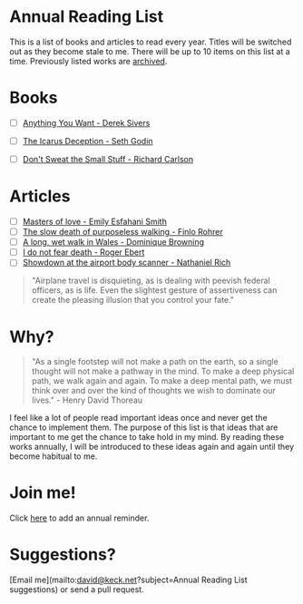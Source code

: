 Annual Reading List
===================

This is a list of books and articles to read every year. Titles will be switched out as they become stale to me. There will be up to 10 items on this list at a time. Previously listed works are [archived](/ARCHIVE.md).

Books
=====
- [ ] [Anything You Want - Derek Sivers](http://sivers.org/a)
- [ ] [The Icarus Deception - Seth Godin](http://www.sethgodin.com/sg/books.asp)
- [ ] [Don't Sweat the Small Stuff - Richard Carlson](http://dontsweat.com)


Articles
========
- [ ] [Masters of love - Emily Esfahani Smith](http://www.theatlantic.com/health/archive/2014/06/happily-ever-after/372573/)
- [ ] [The slow death of purposeless walking - Finlo Rohrer](http://www.bbc.com/news/magazine-27186709)
- [ ] [A long, wet walk in Wales - Dominique Browning](http://www.nytimes.com/2013/05/26/travel/slow-travel-walking-in-wales.html)
- [ ] [I do not fear death - Roger Ebert](http://www.salon.com/2011/09/15/roger_ebert/)
- [ ] [Showdown at the airport body scanner - Nathaniel Rich](http://opinionator.blogs.nytimes.com/2013/05/25/showdown-at-the-airport-body-scanner/?_r=0)

> "Airplane travel is disquieting, as is dealing with peevish federal officers, as is life. Even the slightest gesture of assertiveness can create the pleasing illusion that you control your fate."

Why?
====

> "As a single footstep will not make a path on the earth, so a single thought will not make a pathway in the mind. To make a deep physical path, we walk again and again. To make a deep mental path, we must think over and over the kind of thoughts we wish to dominate our lives." - Henry David Thoreau

I feel like a lot of people read important ideas once and never get the chance to implement them.
The purpose of this list is that ideas that are important to me get the chance to take hold
in my mind. By reading these works annually, I will be introduced to these ideas again
and again until they become habitual to me.

Join me!
=======
Click [here](https://www.google.com/calendar/event?action=TEMPLATE&tmeid=XzZ0MTMyZDFwODhvNDZiOWw2Y3MzY2I5azY0cmppYmExNjExM2FiOXA4NG9rNGNpNTg5MWtjaDlpODRfMjAxNTAxMDFUMjAwMDAwWiBkc3RldmVua2Vja0Bt&tmsrc=dstevenkeck%40gmail.com)
to add an annual reminder.

Suggestions?
============
[Email me](mailto:david@keck.net?subject=Annual Reading List suggestions) or
send a pull request.
